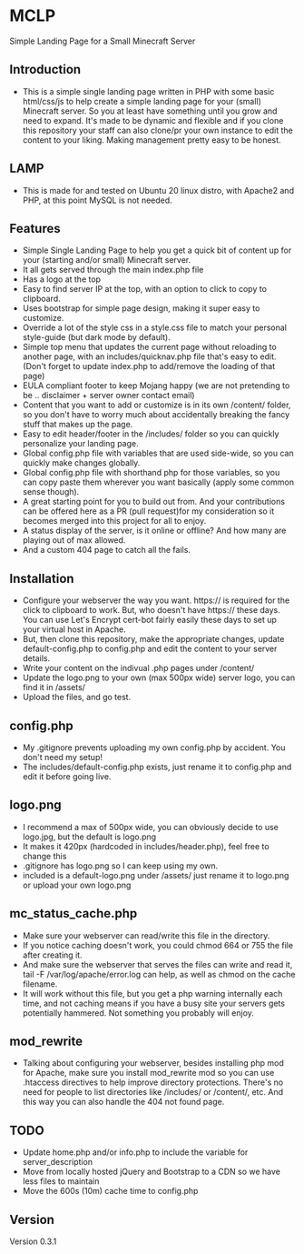 # MCLP
Simple Landing Page for a Small Minecraft Server

## Introduction
- This is a simple single landing page written in PHP with some basic html/css/js to help create a simple landing page for your (small) Minecraft server. So you at least have something until you grow and need to expand. It's made to be dynamic and flexible and if you clone this repository your staff can also clone/pr your own instance to edit the content to your liking. Making management pretty easy to be honest.

## LAMP
- This is made for and tested on Ubuntu 20 linux distro, with Apache2 and PHP, at this point MySQL is not needed.

## Features
- Simple Single Landing Page to help you get a quick bit of content up for your (starting and/or small) Minecraft server.
- It all gets served through the main index.php file
- Has a logo at the top
- Easy to find server IP at the top, with an option to click to copy to clipboard.
- Uses bootstrap for simple page design, making it super easy to customize.
- Override a lot of the style css in a style.css file to match your personal style-guide (but dark mode by default).
- Simple top menu that updates the current page without reloading to another page, with an includes/quicknav.php file that's easy to edit. (Don't forget to update index.php to add/remove the loading of that page)
- EULA compliant footer to keep Mojang happy (we are not pretending to be .. disclaimer + server owner contact email)
- Content that you want to add or customize is in its own /content/ folder, so you don't have to worry much about accidentally breaking the fancy stuff that makes up the page. 
- Easy to edit header/footer in the /includes/ folder so you can quickly personalize your landing page.
- Global config.php file with variables that are used side-wide, so you can quickly make changes globally.
- Global config.php file with shorthand php for those variables, so you can copy paste them wherever you want basically (apply some common sense though).
- A great starting point for you to build out from. And your contributions can be offered here as a PR (pull request)for my consideration so it becomes merged into this project for all to enjoy. 
- A status display of the server, is it online or offline? And how many are playing out of max allowed.
- And a custom 404 page to catch all the fails.

## Installation
- Configure your webserver the way you want. https:// is required for the click to clipboard to work. But, who doesn't have https:// these days. You can use Let's Encrypt cert-bot fairly easily these days to set up your virtual host in Apache.
- But, then clone this repository, make the appropriate changes, update default-config.php to config.php and edit the content to your server details. 
- Write your content on the indivual .php pages under /content/
- Update the logo.png to your own (max 500px wide) server logo, you can find it in /assets/
- Upload the files, and go test.

## config.php
- My .gitignore prevents uploading my own config.php by accident. You don't need my setup! 
- The includes/default-config.php exists, just rename it to config.php and edit it before going live.

## logo.png
- I recommend a max of 500px wide, you can obviously decide to use logo.jpg, but the default is logo.png
- It makes it 420px (hardcoded in includes/header.php), feel free to change this
- .gitignore has logo.png so I can keep using my own. 
- included is a default-logo.png under /assets/ just rename it to logo.png or upload your own logo.png

## mc_status_cache.php
- Make sure your webserver can read/write this file in the directory. 
- If you notice caching doesn't work, you could chmod 664 or 755 the file after creating it. 
- And make sure the webserver that serves the files can write and read it, tail -F /var/log/apache/error.log can help, as well as chmod on the cache filename.
- It will work without this file, but you get a php warning internally each time, and not caching means if you have a busy site your servers gets potentially hammered. Not something you probably will enjoy.

## mod_rewrite
- Talking about configuring your webserver, besides installing php mod for Apache, make sure you install mod_rewrite mod so you can use .htaccess directives to help improve directory protections. There's no need for people to list directories like /includes/ or /content/, etc. And this way you can also handle the 404 not found page. 

## TODO
- Update home.php and/or info.php to include the variable for server_description
- Move from locally hosted jQuery and Bootstrap to a CDN so we have less files to maintain
- Move the 600s (10m) cache time to config.php

## Version
Version 0.3.1
